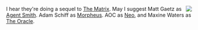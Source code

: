 <img src="http://scripting.com/images/2018/12/15/neo.png" border="0" align="right">I hear they're doing a sequel to <a href="https://en.wikipedia.org/wiki/The_Matrix_(franchise)">The Matrix</a>. May I suggest Matt Gaetz as <a href="https://en.wikipedia.org/wiki/Agent_Smith">Agent Smith</a>. Adam Schiff as <a href="https://en.wikipedia.org/wiki/Morpheus_(The_Matrix)">Morpheus</a>. AOC as <a href="https://en.wikipedia.org/wiki/Neo_(The_Matrix)">Neo</a>, and Maxine Waters as <a href="https://en.wikipedia.org/wiki/The_Oracle_(The_Matrix)">The Oracle</a>. 
